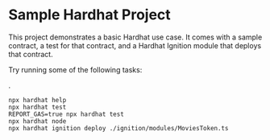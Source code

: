 # Sample Hardhat Project

This project demonstrates a basic Hardhat use case. It comes with a sample contract, a test for that contract, and a Hardhat Ignition module that deploys that contract.

Try running some of the following tasks:

.

```shell
npx hardhat help
npx hardhat test
REPORT_GAS=true npx hardhat test
npx hardhat node
npx hardhat ignition deploy ./ignition/modules/MoviesToken.ts
```
